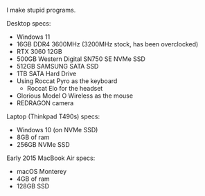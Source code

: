 I make stupid programs.  

Desktop specs:
* Windows 11
* 16GB DDR4 3600MHz (3200MHz stock, has been overclocked)
* RTX 3060 12GB
* 500GB Western Digital SN750 SE NVMe SSD
* 512GB SAMSUNG SATA SSD
* 1TB SATA Hard Drive
* Using Roccat Pyro as the keyboard
   - Roccat Elo for the headset
* Glorious Model O Wireless as the mouse
* REDRAGON camera

Laptop (Thinkpad T490s) specs:
* Windows 10 (on NVMe SSD)
* 8GB of ram 
* 256GB NVMe SSD

Early 2015 MacBook Air specs:
* macOS Monterey
* 4GB of ram
* 128GB SSD
